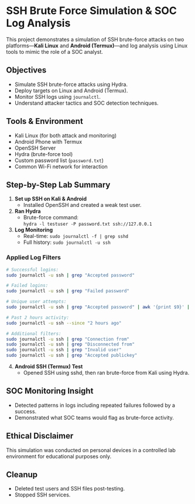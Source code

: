 # SSH Brute Force Simulation & SOC Log Analysis

This project demonstrates a simulation of SSH brute-force attacks on two platforms—**Kali Linux** and **Android (Termux)**—and log analysis using Linux tools to mimic the role of a SOC analyst.

##  Objectives

- Simulate SSH brute-force attacks using Hydra.
- Deploy targets on Linux and Android (Termux).
- Monitor SSH logs using `journalctl`.
- Understand attacker tactics and SOC detection techniques.

##  Tools & Environment

- Kali Linux (for both attack and monitoring)
- Android Phone with Termux
- OpenSSH Server
- Hydra (brute-force tool)
- Custom password list (`password.txt`)
- Common Wi-Fi network for interaction

##  Step-by-Step Lab Summary

1. **Set up SSH on Kali & Android**
   - Installed OpenSSH and created a weak test user.
2. **Ran Hydra**
   - Brute-force command:  
     `hydra -l testuser -P password.txt ssh://127.0.0.1`
3. **Log Monitoring**
   - Real-time: `sudo journalctl -f | grep sshd`
   - Full history: `sudo journalctl -u ssh`

###  Applied Log Filters
```bash
# Successful logins:
sudo journalctl -u ssh | grep "Accepted password"

# Failed logins:
sudo journalctl -u ssh | grep "Failed password"

# Unique user attempts:
sudo journalctl -u ssh | grep "Accepted password" | awk '{print $9}' | sort | uniq -c | sort -nr

# Past 2 hours activity:
sudo journalctl -u ssh --since "2 hours ago"

# Additional filters:
sudo journalctl -u ssh | grep "Connection from"
sudo journalctl -u ssh | grep "Disconnected from"
sudo journalctl -u ssh | grep "Invalid user"
sudo journalctl -u ssh | grep "Accepted publickey"

```

4. **Android SSH (Termux) Test**
   - Opened SSH using sshd, then ran brute-force from Kali using Hydra.

## SOC Monitoring Insight
- Detected patterns in logs including repeated failures followed by a success.
- Demonstrated what SOC teams would flag as brute-force activity.

## Ethical Disclaimer
This simulation was conducted on personal devices in a controlled lab environment for educational purposes only.

## Cleanup
- Deleted test users and SSH files post-testing.
- Stopped SSH services.







